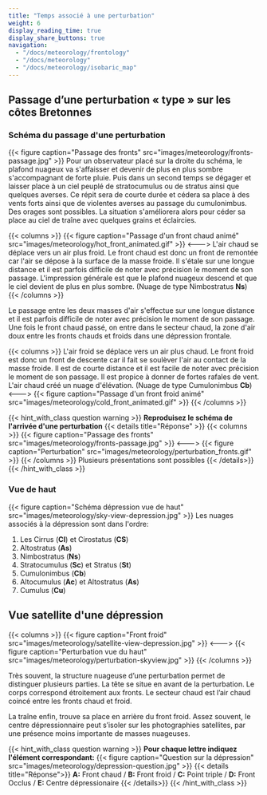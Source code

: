 ```yaml
---
title: "Temps associé à une perturbation"
weight: 6
display_reading_time: true
display_share_buttons: true
navigation:
  - "/docs/meteorology/frontology"
  - "/docs/meteorology"
  - "/docs/meteorology/isobaric_map"
---
```

## Passage d’une perturbation « type » sur les côtes Bretonnes
### Schéma du passage d'une perturbation
{{< figure caption="Passage des fronts" src="images/meteorology/fronts-passage.jpg" >}}
Pour un observateur placé sur la droite du schéma, le plafond nuageux va s'affaisser et devenir de plus en plus sombre s'accompagnant de forte pluie.
Puis dans un second temps se dégager et laisser place à un ciel peuplé de stratocumulus ou de stratus ainsi que quelques averses.
Ce répit sera de courte durée et cédera sa place à des vents forts ainsi que de violentes averses au passage du cumulonimbus. Des orages sont possibles.
La situation s'améliorera alors pour céder sa place au ciel de traîne avec quelques grains et éclaircies.

{{< columns >}}
{{< figure caption="Passage d'un front chaud animé" src="images/meteorology/hot_front_animated.gif" >}}
<--->
L'air chaud se déplace vers un air plus froid.
Le front chaud est donc un front de remontée car l'air se dépose à la surface de la masse froide.
Il s'étale sur une longue distance et il est parfois difficile de noter avec précision le moment de son passage.
L'impression générale est que le plafond nuageux descend et que le ciel devient de plus en plus sombre. (Nuage de type Nimbostratus **Ns**)
{{< /columns >}}

Le passage entre les deux masses d'air s'effectue sur une longue distance et il est parfois difficile de noter avec précision le moment de son passage.
Une fois le front chaud passé, on entre dans le secteur chaud, la zone d'air doux entre les fronts chauds et froids dans une dépression frontale.

{{< columns >}}
L'air froid se déplace vers un air plus chaud.
Le front froid est donc un front de descente car il fait se soulèver l'air au contact de la masse froide.
Il est de courte distance et il est facile de noter avec précision le moment de son passage.
Il est propice à donner de fortes rafales de vent.
L'air chaud créé un nuage d'élévation. (Nuage de type Cumulonimbus **Cb**)
<--->
{{< figure caption="Passage d'un front froid animé" src="images/meteorology/cold_front_animated.gif" >}}
{{< /columns >}}

{{< hint_with_class question warning >}}
**Reproduisez le schéma de l'arrivée d'une perturbation**
{{< details title="Réponse" >}}
{{< columns >}}
{{< figure caption="Passage des fronts" src="images/meteorology/fronts-passage.jpg" >}}
<--->
{{< figure caption="Perturbation" src="images/meteorology/perturbation_fronts.gif" >}}
{{< /columns >}}
Plusieurs présentations sont possibles
{{< /details>}}
{{< /hint_with_class >}}

### Vue de haut
{{< figure caption="Schéma dépression vue de haut" src="images/meteorology/sky-view-depression.jpg" >}}
Les nuages associés à la dépression sont dans l'ordre:

1. Les Cirrus (**CI**) et Cirostatus (**CS**)
2. Altostratus (**As**)
3. Nimbostratus (**Ns**)
4. Stratocumulus (**Sc**) et Stratus (**St**)
5. Cumulonimbus (**Cb**)
6. Altocumulus (**Ac**) et Altostratus (**As**)
7. Cumulus (**Cu**)

## Vue satellite d'une dépression
{{< columns >}}
{{< figure caption="Front froid" src="images/meteorology/satellite-view-depression.jpg" >}}
<--->
{{< figure caption="Perturbation vue du haut" src="images/meteorology/perturbation-skyview.jpg" >}}
{{< /columns >}}

Très souvent, la structure nuageuse d’une perturbation permet de distinguer plusieurs parties. La tête se situe en avant de la perturbation.
Le corps correspond étroitement aux fronts. Le secteur chaud est l’air chaud coincé entre les fronts chaud et froid.

La traîne enfin, trouve sa place en arrière du front froid.
Assez souvent, le centre dépressionnaire peut s’isoler sur les photographies satellites, par une présence moins importante de masses nuageuses.

{{< hint_with_class question warning >}}
**Pour chaque lettre indiquez l'élément correspondant:**
{{< figure caption="Question sur la dépression" src="images/meteorology/depression-question.jpg" >}}
{{< details title="Réponse">}}
**A:** Front chaud / **B:** Front froid / **C:** Point triple / **D:** Front Occlus / **E:** Centre dépressionaire
{{< /details>}}
{{< /hint_with_class >}}
